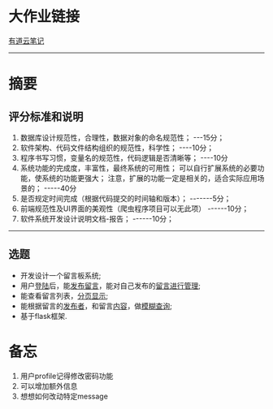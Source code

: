 # 大作业链接
[有道云笔记](https://note.youdao.com/web/#/file/WEB66588cd5448a40fc14ea66b30f7d9092/note/A4FA327038BA4B869144CD11F84EBA50/)

***

# 摘要

## 评分标准和说明
1. 数据库设计规范性，合理性，数据对象的命名规范性；		---15分；
2. 软件架构、代码文件结构组织的规范性，科学性；			----10分；
3. 程序书写习惯，变量名的规范性，代码逻辑是否清晰等；	----10分
4. 系统功能的完成度，丰富性，最终系统的可用性；
可以自行扩展系统的必要功能，使系统的功能更强大；
注意，扩展的功能一定是相关的，适合实际应用场景的； 	-----40分
5.  是否规定时间完成（根据代码提交的时间轴和版本）；	-------5分；
6. 前端规范性及UI界面的美观性（爬虫程序项目可以无此项）	------10分；
7. 软件系统开发设计说明文档-报告；					------10分；

***

## 选题
- 开发设计一个留言板系统;  
- 用户<u>登陆</u>后，能<u>发布留言</u>，能对自己发布的<u>留言进行管理</u>;  
- 能查看留言列表，<u>分页显示</u>;  
- 能根据留言的<u>发布者</u>，和留言<u>内容</u>，做<u>模糊查询</u>;  
- 基于flask框架.

# 备忘

1. 用户profile记得修改密码功能
2. 可以增加额外信息
3. 想想如何改动特定message